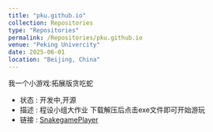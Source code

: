 ```yaml
---
title: "pku.github.io"
collection: Repositories
type: "Repositories"
permalink: /Repositories/pku.github.io
venue: "Peking Univercity"
date: 2025-06-01
location: "Beijing, China"
---
```

我一个小游戏:拓展版贪吃蛇
- 状态 : 开发中,开源
- 描述 : 程设小组大作业 下载解压后点击exe文件即可开始游玩
- 链接 : [SnakegamePlayer](https://github.com/CarlYuHQ/SnakegamePlayer)